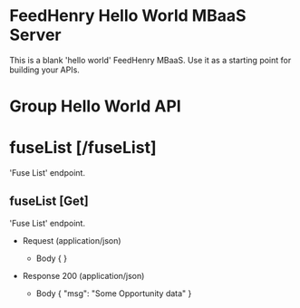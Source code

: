 # FeedHenry Hello World MBaaS Server

This is a blank 'hello world' FeedHenry MBaaS. Use it as a starting point for building your APIs. 

# Group Hello World API

# fuseList [/fuseList]

'Fuse List' endpoint.

## fuseList [Get] 

'Fuse List' endpoint.

+ Request (application/json)
    + Body
            {
            }

+ Response 200 (application/json)
    + Body
            {
              "msg": "Some Opportunity data"
            }
